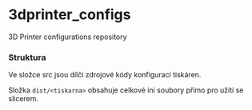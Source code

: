 # 3dprinter_configs

3D Printer configurations repository 


### Struktura

Ve složce src jsou dílčí zdrojové kódy konfigurací tiskáren. 


Složka `dist/<tiskarna>` obsahuje celkové ini soubory přímo pro užití se slicerem. 
